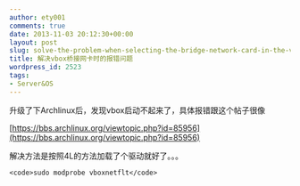 ```yaml
---
author: ety001
comments: true
date: 2013-11-03 20:12:30+00:00
layout: post
slug: solve-the-problem-when-selecting-the-bridge-network-card-in-the-vbox
title: 解决vbox桥接网卡时的报错问题
wordpress_id: 2523
tags:
- Server&OS
---
```


升级了下Archlinux后，发现vbox启动不起来了，具体报错跟这个帖子很像

[https://bbs.archlinux.org/viewtopic.php?id=85956](https://bbs.archlinux.org/viewtopic.php?id=85956)

解决方法是按照4L的方法加载了个驱动就好了。。。


    <code>sudo modprobe vboxnetflt</code>
